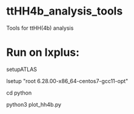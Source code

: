 # ttHH4b_analysis_tools
Tools for ttHH(4b) analysis

# Run on lxplus:

setupATLAS

lsetup "root 6.28.00-x86_64-centos7-gcc11-opt"

cd python

python3 plot_hh4b.py
